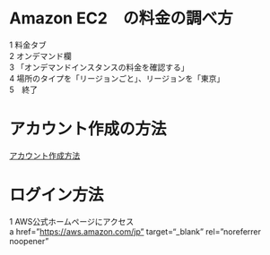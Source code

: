 <script type="text/javascript" src="//ajax.googleapis.com/ajax/libs/jquery/1.10.2/jquery.min.js"></script> <script language="JavaScript"> $(document).ready( function () { $("a[href^='http']:not([href*='" + location.hostname + "'])").attr('target', '_blank'); }) </script>

# Amazon EC2　の料金の調べ方  
1 料金タブ  
2 オンデマンド欄  
3 「オンデマンドインスタンスの料金を確認する」  
4 場所のタイプを「リージョンごと」、リージョンを「東京」  
5　終了  

# アカウント作成の方法　　
[google]: https://aws.amazon.com/jp/register-flow/  
[アカウント作成方法][google]  

# ログイン方法  
1 AWS公式ホームページにアクセス  
  a href=”https://aws.amazon.com/jp” target=“_blank” rel=”noreferrer noopener”
  
 


